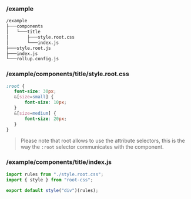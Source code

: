 ### /example

```cmd
/example
├───components
│   └───title
│       ├───style.root.css
│       └───index.js
├───style.root.js
├───index.js
└───rollup.config.js
```

### /example/components/title/style.root.css

```css
:root {
   font-size: 30px;
   &[size=small] {
       font-size: 10px;
   }
   &[size=medium] {
       font-size: 20px;
   }
}
```

> Please note that root allows to use the attribute selectors, this is the way the `:root` selector communicates with the component.

### /example/components/title/index.js

```js
import rules from "./style.root.css";
import { style } from "root-css";

export default style("div")(rules);
```